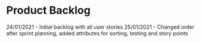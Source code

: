 # Product Backlog

24/01/2021 - Initial backlog with all user stories
25/01/2021 - Changed order after sprint planning, added attributes for sorting, testing and story points
